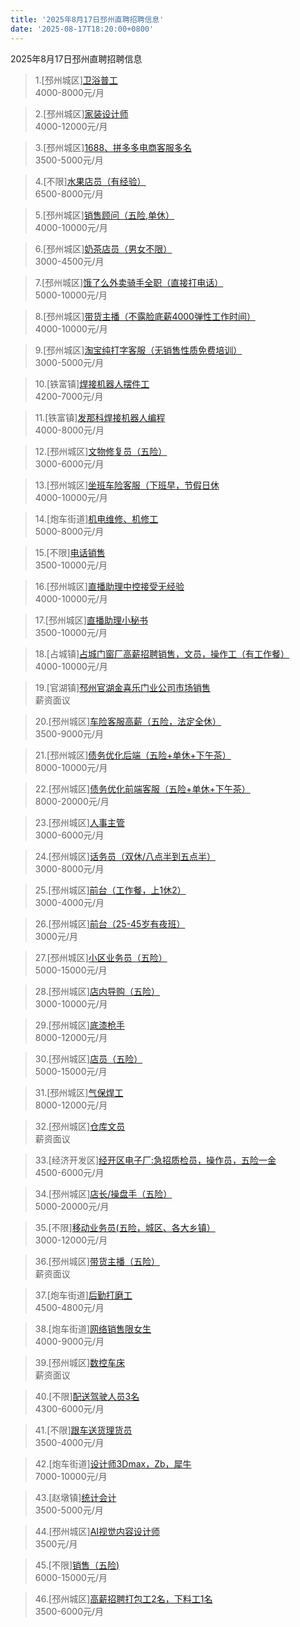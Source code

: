 ```yaml
---
title: '2025年8月17日邳州直聘招聘信息'
date: '2025-08-17T18:20:00+0800'
---
```

2025年8月17日邳州直聘招聘信息
<!--more-->
>1.[邳州城区][卫浴普工](https://www.pizhouzhipin.com/job/27946)<br>
>4000-8000元/月

>2.[邳州城区][家装设计师](https://www.pizhouzhipin.com/job/41628)<br>
>4000-12000元/月

>3.[邳州城区][1688、拼多多电商客服多名](https://www.pizhouzhipin.com/job/39009)<br>
>3500-5000元/月

>4.[不限][水果店员（有经验）](https://www.pizhouzhipin.com/job/40324)<br>
>6500-8000元/月

>5.[邳州城区][销售顾问（五险,单休）](https://www.pizhouzhipin.com/job/42094)<br>
>4000-10000元/月

>6.[邳州城区][奶茶店员（男女不限）](https://www.pizhouzhipin.com/job/40493)<br>
>3000-4500元/月

>7.[邳州城区][饿了么外卖骑手全职（直接打电话）](https://www.pizhouzhipin.com/job/25304)<br>
>5000-10000元/月

>8.[邳州城区][带货主播（不露脸底薪4000弹性工作时间）](https://www.pizhouzhipin.com/job/41950)<br>
>4000-10000元/月

>9.[邳州城区][淘宝纯打字客服（无销售性质免费培训）](https://www.pizhouzhipin.com/job/36818)<br>
>3000-5000元/月

>10.[铁富镇][焊接机器人摆件工](https://www.pizhouzhipin.com/job/28244)<br>
>4200-7000元/月

>11.[铁富镇][发那科焊接机器人编程](https://www.pizhouzhipin.com/job/40984)<br>
>4000-8000元/月

>12.[邳州城区][文物修复员（五险）](https://www.pizhouzhipin.com/job/25185)<br>
>3000-6000元/月

>13.[邳州城区][坐班车险客服（下班早，节假日休](https://www.pizhouzhipin.com/job/30881)<br>
>4000-10000元/月

>14.[炮车街道][机电维修、机修工](https://www.pizhouzhipin.com/job/40679)<br>
>5000-8000元/月

>15.[不限][电话销售](https://www.pizhouzhipin.com/job/41054)<br>
>3500-10000元/月

>16.[邳州城区][直播助理中控接受无经验](https://www.pizhouzhipin.com/job/36052)<br>
>4000-10000元/月

>17.[邳州城区][直播助理小秘书](https://www.pizhouzhipin.com/job/40985)<br>
>3500-10000元/月

>18.[占城镇][占城门窗厂高薪招聘销售，文员，操作工（有工作餐）](https://www.pizhouzhipin.com/job/42145)<br>
>4000-10000元/月

>19.[官湖镇][邳州官湖金喜乐门业公司市场销售](https://www.pizhouzhipin.com/job/20187)<br>
>薪资面议

>20.[邳州城区][车险客服高薪（五险，法定全休）](https://www.pizhouzhipin.com/job/30882)<br>
>3500-9000元/月

>21.[邳州城区][债务优化后端（五险+单休+下午茶）](https://www.pizhouzhipin.com/job/42065)<br>
>8000-10000元/月

>22.[邳州城区][债务优化前端客服（五险+单休+下午茶）](https://www.pizhouzhipin.com/job/41743)<br>
>8000-20000元/月

>23.[邳州城区][人事主管](https://www.pizhouzhipin.com/job/42108)<br>
>3000-6000元/月

>24.[邳州城区][话务员（双休/八点半到五点半）](https://www.pizhouzhipin.com/job/41117)<br>
>3000-8000元/月

>25.[邳州城区][前台（工作餐，上1休2）](https://www.pizhouzhipin.com/job/41900)<br>
>3000-4000元/月

>26.[邳州城区][前台（25-45岁有夜班）](https://www.pizhouzhipin.com/job/41422)<br>
>3000元/月

>27.[邳州城区][小区业务员（五险）](https://www.pizhouzhipin.com/job/41188)<br>
>5000-15000元/月

>28.[邳州城区][店内导购（五险）](https://www.pizhouzhipin.com/job/39378)<br>
>3000-10000元/月

>29.[邳州城区][底漆枪手](https://www.pizhouzhipin.com/job/14666)<br>
>8000-12000元/月

>30.[邳州城区][店员（五险）](https://www.pizhouzhipin.com/job/41189)<br>
>5000-15000元/月

>31.[邳州城区][气保焊工](https://www.pizhouzhipin.com/job/15316)<br>
>8000-12000元/月

>32.[邳州城区][仓库文员](https://www.pizhouzhipin.com/job/39628)<br>
>薪资面议

>33.[经济开发区][经开区电子厂:急招质检员，操作员，五险一金](https://www.pizhouzhipin.com/job/41909)<br>
>4500-6000元/月

>34.[邳州城区][店长/操盘手（五险）](https://www.pizhouzhipin.com/job/41935)<br>
>5000-20000元/月

>35.[不限][移动业务员(五险，城区、各大乡镇）](https://www.pizhouzhipin.com/job/33150)<br>
>3000-12000元/月

>36.[邳州城区][带货主播（五险）](https://www.pizhouzhipin.com/job/42092)<br>
>薪资面议

>37.[炮车街道][后勤打磨工](https://www.pizhouzhipin.com/job/42061)<br>
>4500-4800元/月

>38.[炮车街道][网络销售限女生](https://www.pizhouzhipin.com/job/42025)<br>
>4000-9000元/月

>39.[邳州城区][数控车床](https://www.pizhouzhipin.com/job/19942)<br>
>薪资面议

>40.[不限][配送驾驶人员3名](https://www.pizhouzhipin.com/job/41834)<br>
>4300-6000元/月

>41.[不限][跟车送货理货员](https://www.pizhouzhipin.com/job/41924)<br>
>3500-4000元/月

>42.[炮车街道][设计师3Dmax，Zb，犀牛](https://www.pizhouzhipin.com/job/41874)<br>
>7000-10000元/月

>43.[赵墩镇][统计会计](https://www.pizhouzhipin.com/job/33437)<br>
>3500-5000元/月

>44.[邳州城区][AI视觉内容设计师](https://www.pizhouzhipin.com/job/42171)<br>
>3500元/月

>45.[不限][销售（五险)](https://www.pizhouzhipin.com/job/25237)<br>
>6000-15000元/月

>46.[邳州城区][高薪招聘打包工2名，下料工1名](https://www.pizhouzhipin.com/job/41663)<br>
>3500-6000元/月


